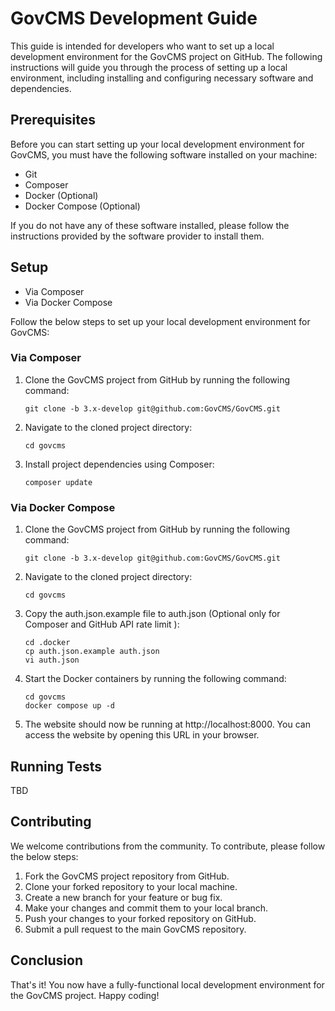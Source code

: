 # GovCMS Development Guide

This guide is intended for developers who want to set up a local development environment for the GovCMS project on
GitHub. The following instructions will guide you through the process of setting up a local environment, including
installing and configuring necessary software and dependencies.

## Prerequisites

Before you can start setting up your local development environment for GovCMS, you must have the following software
installed on your machine:

- Git
- Composer
- Docker (Optional)
- Docker Compose (Optional)

If you do not have any of these software installed, please follow the instructions provided by the software provider to
install them.

## Setup

- Via Composer
- Via Docker Compose

Follow the below steps to set up your local development environment for GovCMS:

### Via Composer

1. Clone the GovCMS project from GitHub by running the following command:

    ```console
    git clone -b 3.x-develop git@github.com:GovCMS/GovCMS.git
    ```

2. Navigate to the cloned project directory:

    ```console
    cd govcms
    ```

3. Install project dependencies using Composer:

    ```console
    composer update
    ```

### Via Docker Compose

1. Clone the GovCMS project from GitHub by running the following command:

    ```console
    git clone -b 3.x-develop git@github.com:GovCMS/GovCMS.git
    ```

2. Navigate to the cloned project directory:

    ```console
    cd govcms
    ```

3. Copy the auth.json.example file to auth.json (Optional only for Composer and GitHub API rate limit ):

    ```console
    cd .docker
    cp auth.json.example auth.json
    vi auth.json
    ```

4. Start the Docker containers by running the following command:

    ```console
    cd govcms
    docker compose up -d
    ```

5. The website should now be running at http://localhost:8000. You can access the website by opening this URL in your
   browser.

## Running Tests

TBD

## Contributing

We welcome contributions from the community. To contribute, please follow the below steps:

1. Fork the GovCMS project repository from GitHub.
2. Clone your forked repository to your local machine.
3. Create a new branch for your feature or bug fix.
4. Make your changes and commit them to your local branch.
5. Push your changes to your forked repository on GitHub.
6. Submit a pull request to the main GovCMS repository.

## Conclusion

That's it! You now have a fully-functional local development environment for the GovCMS project. Happy coding!
